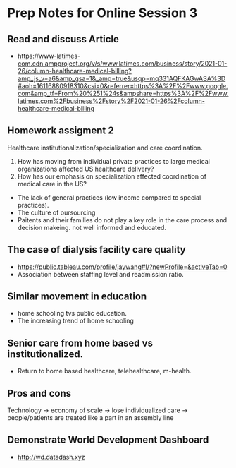 # Prep Notes for Online Session 3
## Read and discuss Article
- https://www-latimes-com.cdn.ampproject.org/v/s/www.latimes.com/business/story/2021-01-26/column-healthcare-medical-billing?amp_js_v=a6&amp_gsa=1&_amp=true&usqp=mq331AQFKAGwASA%3D#aoh=16116880918310&csi=0&referrer=https%3A%2F%2Fwww.google.com&amp_tf=From%20%251%24s&ampshare=https%3A%2F%2Fwww.latimes.com%2Fbusiness%2Fstory%2F2021-01-26%2Fcolumn-healthcare-medical-billing
## Homework assigment 2
Healthcare institutionalization/specialization and care coordination.
1. How has moving from individual private practices to large medical organizations affected US healthcare delivery?
2. How has our emphasis on specialization affected coordination of medical care in the US? 

- The lack of general practices (low income compared to special practices). 
- The culture of oursourcing
- Paitents and their families do not play a key role in the care process and decision makeing. not well informed and educated. 

## The case of dialysis facility care quality
- https://public.tableau.com/profile/jaywang#!/?newProfile=&activeTab=0
- Association between staffing level and readmission ratio.

## Similar movement in education 
- home schooling tvs public education. 
- The increasing trend of home schooling

## Senior care from home based vs institutionalized. 
- Return to home based healthcare, telehealthcare, m-health. 
## Pros and cons
Technology -> economy of scale -> lose individualized care -> people/patients are treated like a part in an assembly line

## Demonstrate World Development Dashboard
- http://wd.datadash.xyz


